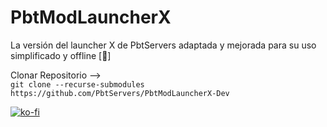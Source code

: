 # PbtModLauncherX

La versión del launcher X de PbtServers adaptada y mejorada para su uso simplificado y offline [🚀]

Clonar Repositorio -->                                                                                                                                            
`git clone --recurse-submodules https://github.com/PbtServers/PbtModLauncherX-Dev`

[![ko-fi](https://ko-fi.com/img/githubbutton_sm.svg)](https://ko-fi.com/T6T2CB7E1)
